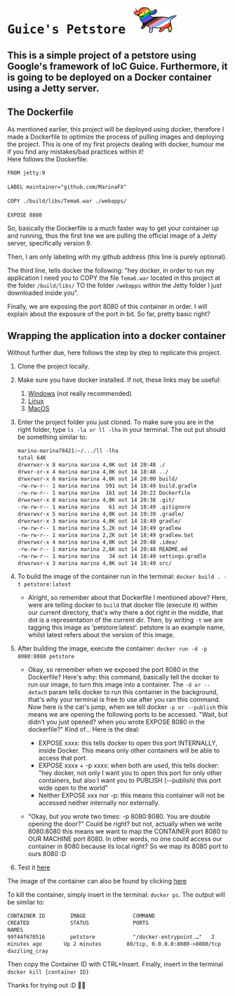 # <samp> Guice's Petstore <img src="https://raw.githubusercontent.com/MarinaFX/MarinaFX/master/gifs/oie_2215623KLveOSaL.gif" width="100px"/></samp>

## This is a simple project of a petstore using Google's framework of IoC Guice. Furthermore, it is going to be deployed on a Docker container using a Jetty server. 

## The Dockerfile
As mentioned earlier, this project will be deployed using docker, therefore I made a Dockerfile to optimize the process of pulling images and deploying the project. This is one of my first projects dealing with docker, humour me if you find any mistakes/bad practices within it!  
Here follows the Dockerfile: 

```
FROM jetty:9

LABEL maintainer="github.com/MarinaFX"

COPY ./build/libs/Tema6.war ./webapps/

EXPOSE 8080
```
So, basically the Dockerfile is a much faster way to get your container up and running, thus the first line we are pulling the official image of a Jetty server, specifically version 9. 

Then, I am only labeling with my github address (this line is purely optional). 

The third line, tells docker the following: "hey docker, in order to run my application I need you to COPY the file `Tema6.war` located in this project at the folder `/build/libs/` TO the folder `/webapps` within the Jetty folder I just downloaded inside you". 

Finally, we are exposing the port 8080 of this container in order. I will explain about the exposure of the port in bit. So far, pretty basic right? 

## Wrapping the application into a docker container
Without further due, here follows the step by step to replicate this project.

1. Clone the project locally.
2. Make sure you have docker installed. If not, these links may be useful: 
    1. [Windows](https://docs.docker.com/docker-for-windows/install/) (not really recommended)
    2. [Linux](https://docs.docker.com/engine/install/)
    3. [MacOS](https://docs.docker.com/docker-for-mac/install/)
3. Enter the project folder you just cloned. To make sure you are in the right folder, type `ls -la or ll -lha` in your terminal. The out put should be something similar to: 

    ```
    marina-marina78421:~/.../ll -lha
    total 64K
    drwxrwxr-x 8 marina marina 4,0K out 14 20:48 ./
    drwxr-xr-x 4 marina marina 4,0K out 14 18:48 ../
    drwxrwxr-x 6 marina marina 4,0K out 14 20:00 build/
    -rw-rw-r-- 1 marina marina  591 out 14 18:49 build.gradle
    -rw-rw-r-- 1 marina marina  161 out 14 20:22 Dockerfile
    drwxrwxr-x 8 marina marina 4,0K out 14 20:38 .git/
    -rw-rw-r-- 1 marina marina   61 out 14 18:49 .gitignore
    drwxrwxr-x 5 marina marina 4,0K out 14 19:39 .gradle/
    drwxrwxr-x 3 marina marina 4,0K out 14 18:49 gradle/
    -rw-rw-r-- 1 marina marina 5,2K out 14 18:49 gradlew
    -rw-rw-r-- 1 marina marina 2,2K out 14 18:49 gradlew.bat
    drwxrwxr-x 4 marina marina 4,0K out 14 20:48 .idea/
    -rw-rw-r-- 1 marina marina 2,6K out 14 20:48 README.md
    -rw-rw-r-- 1 marina marina   34 out 14 18:49 settings.gradle
    drwxrwxr-x 3 marina marina 4,0K out 14 18:49 src/
    ``` 
4. To build the image of the container run in the terminal: `docker build . -t petstore:latest`
    - Alright, so remember about that Dockerfile I mentioned above? Here, were are telling docker to `build` that docker file (execute it) within our current directory, that's why there a dot right in the middle, that dot is a representation of the current dir. Then, by writing `-t` we are tagging this image as 'petstore:latest'. petstore is an example name, whilst latest refers about the version of this image. 
    
5. After building the image, execute the container: `docker run -d -p 8080:8080 petstore`
    - Okay, so remember when we exposed the port 8080 in the Dockerfile? Here's why: this command, basically tell the docker to run our image, to turn this image into a container. The `-d or --detach` param tells docker to run this container in the background, that's why your terminal is free to use after you ran this command. Now here is the cat's jump, when we tell docker `-p or --publish` this means we are opening the following ports to be accessed. "Wait, but didn't you just opened? when you wrote EXPOSE 8080 in the dockerfile?" Kind of... Here is the deal: 
        - EXPOSE xxxx: this tells docker to open this port INTERNALLY, inside Docker. This means only other containers will be able to access that port. 
        - EXPOSE xxxx + -p xxxx: when both are used, this tells docker: "hey docker, not only I want you to open this port for only other containers, but also I want you to PUBLISH (--publish) this port wide open to the world"
        - Neither EXPOSE xxx nor -p: this means this container will not be accessed neither internally nor externally. 
        
    - "Okay, but you wrote two times: -p 8080:8080. You are double opening the door?" Could be right? but not, actually when we write 8080:8080 this means we want to map the CONTAINER port 8080 to OUR MACHINE port 8080. In other words, no one could access our container in 8080 because its local right? So we map its 8080 port to ours 8080 :D 
    
6. Test it [here](http://localhost:8080/Tema6)

The image of the container can also be found by clicking [here](https://hub.docker.com/r/marifx/petstore-jetty)

To kill the container, simply insert in the terminal: `docker ps`. The output will be similar to: 

```
CONTAINER ID        IMAGE               COMMAND                  CREATED             STATUS              PORTS                            NAMES
99f44f670516        petstore            "/docker-entrypoint.…"   2 minutes ago       Up 2 minutes        80/tcp, 0.0.0.0:8080->8080/tcp   dazzling_cray
```

Then copy the Container ID with CTRL+Insert. Finally, insert in the terminal `docker kill {container ID}`

Thanks for trying out :D 🤘🤘
